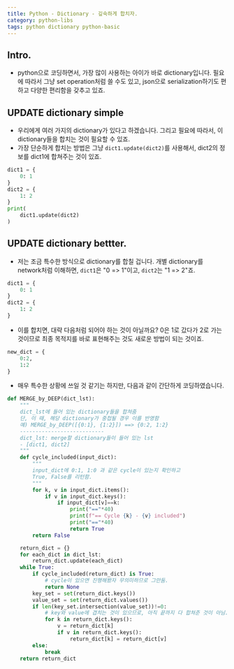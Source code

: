 ```yaml
---
title: Python - Dictionary - 깊숙하게 합치자.
category: python-libs
tags: python dictionary python-basic
---
```


## Intro. 

- python으로 코딩하면서, 가장 많이 사용하는 아이가 바로 dictionary입니다. 필요에 따라서 그냥 set operation처럼 쓸 수도 있고, json으로 serialization하기도 편하고 다양한 편리함을 갖추고 있죠. 

## UPDATE dictionary simple

- 우리에게 여러 가지의 dictionary가 있다고 하겠습니다. 그리고 필요에 따라서, 이 dictionary들을 합치는 것이 필요할 수 있죠. 
- 가장 단순하게 합치는 방법은 그냥 `dict1.update(dict2)`를 사용해서, dict2의 정보를 dict1에 합쳐주는 것이 있죠. 

```python
dict1 = {
    0: 1
}
dict2 = {
    1: 2
}
print(
    dict1.update(dict2)
)
```

## UPDATE dictionary bettter.

- 저는 조금 특수한 방식으로 dictionary를 합칠 겁니다. 개별 dictionary를 network처럼 이해하면, `dict1`은 "0 => 1"이고, `dict2`는 "1 => 2"죠.

```python
dict1 = {
    0: 1
}
dict2 = {
    1: 2
}
```

- 이를 합치면, 대략 다음처럼 되어야 하는 것이 아닐까요? 0은 1로 갔다가 2로 가는 것이므로 최종 목적지를 바로 표현해주는 것도 새로운 방법이 되는 것이죠. 

```python
new_dict = {
    0:2, 
    1:2
}
```

- 매우 특수한 상황에 쓰일 것 같기는 하지만, 다음과 같이 간단하게 코딩하였습니다. 


```python
def MERGE_by_DEEP(dict_lst):
    """
    dict_lst에 들어 있는 dictionary들을 합쳐줌 
    단, 이 때, 해당 dictionary가 중첩될 경우 이를 반영함 
    예) MERGE_by_DEEP([{0:1}, {1:2}]) ==> {0:2, 1:2}
    ---------------------------
    dict_lst: merge할 dictionary들이 들어 있는 lst 
    - [dict1, dict2]
    """
    def cycle_included(input_dict):
        """
        input_dict에 0:1, 1:0 과 같은 cycle이 있는지 확인하고 
        True, False를 리턴함.
        """
        for k, v in input_dict.items(): 
            if v in input_dict.keys(): 
                if input_dict[v]==k: 
                    print("=="*40)
                    print(f"== Cycle {k} - {v} included")
                    print("=="*40)
                    return True
        return False

    return_dict = {}
    for each_dict in dict_lst:
        return_dict.update(each_dict)
    while True: 
        if cycle_included(return_dict) is True:
            # cycle이 있으면 진행해봤자 무의미하므로 그만둠.
            return None
        key_set = set(return_dict.keys())
        value_set = set(return_dict.values())
        if len(key_set.intersection(value_set))!=0: 
            # key와 value에 겹치는 것이 있으므로, 아직 끝까지 다 합쳐준 것이 아님. 
            for k in return_dict.keys():
                v = return_dict[k]
                if v in return_dict.keys():
                    return_dict[k] = return_dict[v]
        else: 
            break 
    return return_dict

```